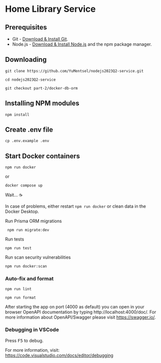 # Home Library Service

## Prerequisites

- Git - [Download & Install Git](https://git-scm.com/downloads).
- Node.js - [Download & Install Node.js](https://nodejs.org/en/download/) and the npm package manager.

## Downloading

```
git clone https://github.com/YuMentsel/nodejs2023Q2-service.git
```

```
cd nodejs2023Q2-service
```

```
git checkout part-2/docker-db-orm
```

## Installing NPM modules

```
npm install
```

## Create .env file

```
cp .env.example .env
```

## Start Docker containers

```
npm run docker
```
or

```
docker compose up
```

Wait... ☕

In case of problems, either restart `npm run docker` or clean data in the Docker Desktop.

Run Prisma ORM migrations
```
 npm run migrate:dev
```

Run tests

```
npm run test
```

Run scan security vulnerabilities

```
npm run docker:scan
```

### Auto-fix and format

```
npm run lint
```

```
npm run format
```

After starting the app on port (4000 as default) you can open
in your browser OpenAPI documentation by typing http://localhost:4000/doc/.
For more information about OpenAPI/Swagger please visit https://swagger.io/.

### Debugging in VSCode

Press <kbd>F5</kbd> to debug.

For more information, visit: https://code.visualstudio.com/docs/editor/debugging
